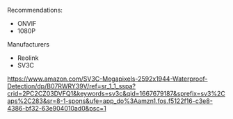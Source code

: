 Recommendations:

* ONVIF
* 1080P

Manufacturers
* Reolink
* SV3C


https://www.amazon.com/SV3C-Megapixels-2592x1944-Waterproof-Detection/dp/B07RWRY39V/ref=sr_1_1_sspa?crid=2PC2CZ03DVFQ1&keywords=sv3c&qid=1667679187&sprefix=sv3%2Caps%2C283&sr=8-1-spons&ufe=app_do%3Aamzn1.fos.f5122f16-c3e8-4386-bf32-63e904010ad0&psc=1